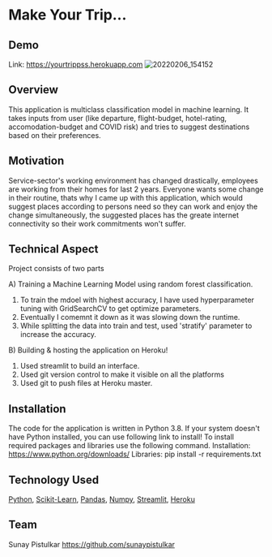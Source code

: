 # Make Your Trip...

## Demo
Link: https://yourtrippss.herokuapp.com
![20220206_154152](https://user-images.githubusercontent.com/98392987/152691171-43984394-59e8-4b8e-9ee1-b58a76bf397e.jpg)

## Overview
This application is multiclass classification model in machine learning. It takes inputs from user (like departure, flight-budget, hotel-rating, accomodation-budget and COVID risk) and tries to suggest destinations based on their preferences.

## Motivation
Service-sector's working environment has changed drastically, employees are working from their homes for last 2 years. Everyone wants some change in their routine, thats why I came up with this application, which would suggest places according to persons need so they can work and enjoy the change simultaneously, the suggested places has the greate internet connectivity so their work commitments won't suffer.


## Technical Aspect
Project consists of two parts

A) Training a Machine Learning Model using random forest classification.
1. To train the mdoel with highest accuracy, I have used hyperparameter tuning with GridSearchCV to get optimize parameters. 
2. Eventually I comemnt it down as it was slowing down the runtime.
3. While splitting the data into train and test, used 'stratify' parameter to increase the accuracy.

B) Building & hosting the application on Heroku!
1. Used streamlit to build an interface.
2. Used git version control to make it visible on all the platforms
3. Used git to push files at Heroku master.

## Installation
The code for the application is written in Python 3.8. If your system doesn't have Python installed, you can use following link to install! To install required packages and libraries use the following command.
Installation: https://www.python.org/downloads/
Libraries: pip install -r requirements.txt

## Technology Used
[Python](https://python.org/), [Scikit-Learn](https://scikit-learn.org/stable/), [Pandas](https://pandas.pydata.org/), [Numpy](https://numpy.org/), [Streamlit](https://streamlit.io/), [Heroku](https://dashboard.heroku.com/)

## Team
Sunay Pistulkar
https://github.com/sunaypistulkar
